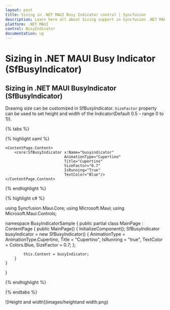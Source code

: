 ```yaml
---
layout: post
title: Sizing in .NET MAUI Busy Indicator control | Syncfusion
description: Learn here all about Sizing support in Syncfusion .NET MAUI Busy Indicator (SfBusyIndicator) control and more.
platform: .NET MAUI
control: BusyIndicator
documentation: ug
---
```

# Sizing in .NET MAUI Busy Indicator (SfBusyIndicator)

## Sizing in .NET MAUI BusyIndicator (SfBusyIndicator)

Drawing size can be customized in SfBusyIndicator. `SizeFactor` property can be used to set height and width of the Indicator(Default 0.5 – range 0 to 1)).

{% tabs %}

{% highlight xaml %}

<?xml version="1.0" encoding="utf-8" ?>
<ContentPage xmlns="http://schemas.microsoft.com/dotnet/2021/maui"
             xmlns:x="http://schemas.microsoft.com/winfx/2009/xaml"
             xmlns:core="clr-namespace:Syncfusion.Maui.Core;assembly=Syncfusion.Maui.Core"
             x:Class="BusyIndicatorSample.MainPage">

    <ContentPage.Content>
        <core:SfBusyIndicator x:Name="busyindicator"
                              AnimationType="Cupertino"
                              Title="Cupertino"
							  SizeFactor="0.7"
                              IsRunning="True"
							  TextColor="Blue"/>
    </ContentPage.Content>
</ContentPage>
	
{% endhighlight %}

{% highlight c# %}

using Syncfusion.Maui.Core;
using Microsoft.Maui;
using Microsoft.Maui.Controls;

namespace BusyIndicatorSample
{
    public partial class MainPage : ContentPage
    {
        public MainPage()
        {
            InitializeComponent();
            SfBusyIndicator busyIndicator = new SfBusyIndicator()
            {
                AnimationType = AnimationType.Cupertino,
                Title = "Cupertino",
                IsRunning = "true",
                TextColor = Colors.Blue,
				SizeFactor = 0.7;
            };

            this.Content = busyIndicator;
        }
    }
}

{% endhighlight %}

{% endtabs %}

![Height and width](images/heightand width.png)  
